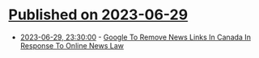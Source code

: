 # [Published on 2023-06-29](index.md)

* [2023-06-29, 23:30:00](https://news.slashdot.org/story/23/06/29/2053246/google-to-remove-news-links-in-canada-in-response-to-online-news-law?utm_source=rss1.0mainlinkanon&utm_medium=feed) - [Google To Remove News Links In Canada In Response To Online News Law](https://news.slashdot.org/story/23/06/29/2053246/google-to-remove-news-links-in-canada-in-response-to-online-news-law?utm_source=rss1.0mainlinkanon&utm_medium=feed)
